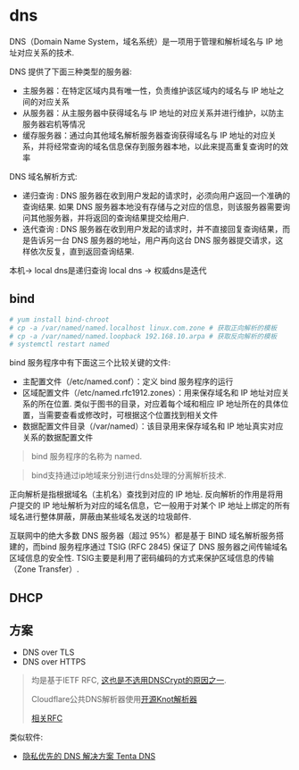 # dns
DNS（Domain Name System，域名系统）是一项用于管理和解析域名与 IP 地址对应关系的技术.

DNS 提供了下面三种类型的服务器:
- 主服务器：在特定区域内具有唯一性，负责维护该区域内的域名与 IP 地址之间的对应关系
- 从服务器：从主服务器中获得域名与 IP 地址的对应关系并进行维护，以防主服务器宕机等情况
- 缓存服务器：通过向其他域名解析服务器查询获得域名与 IP 地址的对应关系，并将经常查询的域名信息保存到服务器本地，以此来提高重复查询时的效率

DNS 域名解析方式:
- 递归查询 :  DNS 服务器在收到用户发起的请求时，必须向用户返回一个准确的查询结果. 如果 DNS 服务器本地没有存储与之对应的信息，则该服务器需要询问其他服务器，并将返回的查询结果提交给用户.
- 迭代查询 : DNS 服务器在收到用户发起的请求时，并不直接回复查询结果，而是告诉另一台 DNS 服务器的地址，用户再向这台 DNS 服务器提交请求，这样依次反复，直到返回查询结果.

本机-> local dns是递归查询
local dns -> 权威dns是迭代

## bind
```bash
# yum install bind-chroot
# cp -a /var/named/named.localhost linux.com.zone # 获取正向解析的模板
# cp -a /var/named/named.loopback 192.168.10.arpa # 获取反向解析的模板
# systemctl restart named
```

bind 服务程序中有下面这三个比较关键的文件:
- 主配置文件（/etc/named.conf）：定义 bind 服务程序的运行
- 区域配置文件（/etc/named.rfc1912.zones）：用来保存域名和 IP 地址对应关系的所在位置. 类似于图书的目录，对应着每个域和相应 IP 地址所在的具体位置，当需要查看或修改时，可根据这个位置找到相关文件
- 数据配置文件目录（/var/named）：该目录用来保存域名和 IP 地址真实对应关系的数据配置文件

> bind 服务程序的名称为 named.

> bind支持通过ip地域来分别进行dns处理的分离解析技术.

正向解析是指根据域名（主机名）查找到对应的 IP 地址.
反向解析的作用是将用户提交的 IP 地址解析为对应的域名信息，它一般用于对某个 IP 地址上绑定的所有域名进行整体屏蔽，屏蔽由某些域名发送的垃圾邮件.

互联网中的绝大多数 DNS 服务器（超过 95%）都是基于 BIND 域名解析服务搭建的，而bind 服务程序通过 TSIG (RFC 2845) 保证了 DNS 服务器之间传输域名区域信息的安全性. TSIG主要是利用了密码编码的方式来保护区域信息的传输（Zone Transfer）.

## DHCP


## 方案
- DNS over TLS
- DNS over HTTPS

> 均是基于IETF RFC, [这也是不选用DNSCrypt的原因之一](https://tenta.com/blog/post/2017/12/dns-over-tls-vs-dnscrypt).
>
> Cloudflare公共DNS解析器使用[开源Knot解析器](https://blog.cloudflare.com/dns-resolver-1-1-1-1/)
>
> [相关RFC](https://blog.cloudflare.com/dns-resolver-1-1-1-1/)

类似软件:
- [隐私优先的 DNS 解决方案 Tenta DNS](https://github.com/tenta-browser/tenta-dns)